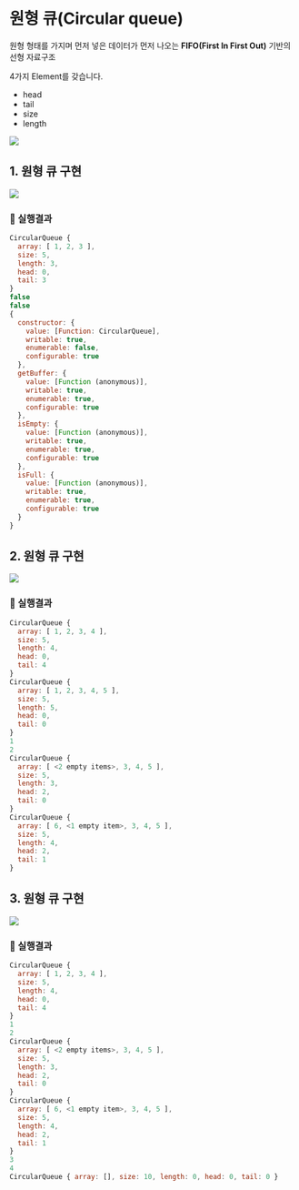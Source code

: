 # 원형 큐(Circular queue)
원형 형태를 가지며 먼저 넣은 데이터가 먼저 나오는 **FIFO(First In First Out)** 기반의 선형 자료구조

4가지 Element를 갖습니다.
- head
- tail
- size
- length 

![](./Circular_queue/images/circular.png)


## 1. 원형 큐 구현
![](./Circular_queue/images/1.png)

### 🧪 실행결과


``` javascript
CircularQueue {
  array: [ 1, 2, 3 ],
  size: 5,
  length: 3,
  head: 0,
  tail: 3
}
false
false
{
  constructor: {
    value: [Function: CircularQueue],
    writable: true,
    enumerable: false,
    configurable: true
  },
  getBuffer: {
    value: [Function (anonymous)],
    writable: true,
    enumerable: true,
    configurable: true
  },
  isEmpty: {
    value: [Function (anonymous)],
    writable: true,
    enumerable: true,
    configurable: true
  },
  isFull: {
    value: [Function (anonymous)],
    writable: true,
    enumerable: true,
    configurable: true
  }
}
```

## 2. 원형 큐 구현
![](./Circular_queue/images/2.png)


### 🧪 실행결과

``` javascript
CircularQueue {
  array: [ 1, 2, 3, 4 ],
  size: 5,
  length: 4,
  head: 0,
  tail: 4
}
CircularQueue {
  array: [ 1, 2, 3, 4, 5 ],
  size: 5,
  length: 5,
  head: 0,
  tail: 0
}
1
2
CircularQueue {
  array: [ <2 empty items>, 3, 4, 5 ],
  size: 5,
  length: 3,
  head: 2,
  tail: 0
}
CircularQueue {
  array: [ 6, <1 empty item>, 3, 4, 5 ],
  size: 5,
  length: 4,
  head: 2,
  tail: 1
}        
```


## 3. 원형 큐 구현
![](./Circular_queue/images/3.png)

### 🧪 실행결과


``` javascript
CircularQueue {
  array: [ 1, 2, 3, 4 ],
  size: 5,
  length: 4,
  head: 0,
  tail: 4
}
1
2
CircularQueue {
  array: [ <2 empty items>, 3, 4, 5 ],
  size: 5,
  length: 3,
  head: 2,
  tail: 0
}
CircularQueue {
  array: [ 6, <1 empty item>, 3, 4, 5 ],
  size: 5,
  length: 4,
  head: 2,
  tail: 1
}
3
4
CircularQueue { array: [], size: 10, length: 0, head: 0, tail: 0 }
```




